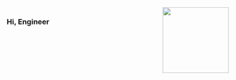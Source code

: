 <img align="right" src="https://github-readme-stats.vercel.app/api?username=zk4" style="height:150px;">  

### Hi, Engineer
<!-- ![visitors](https://visitor-badge.glitch.me/badge?page_id=zk4.zk4.readme) -->

